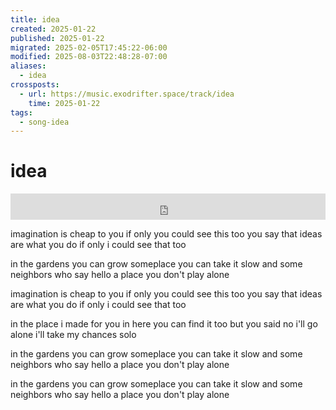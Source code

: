 ```yaml
---
title: idea
created: 2025-01-22
published: 2025-01-22
migrated: 2025-02-05T17:45:22-06:00
modified: 2025-08-03T22:48:28-07:00
aliases:
  - idea
crossposts:
  - url: https://music.exodrifter.space/track/idea
    time: 2025-01-22
tags:
  - song-idea
---
```


# idea

<iframe style="border: 0; width: 100%; max-width: 700px; height: 42px;" src="https://bandcamp.com/EmbeddedPlayer/album=253081176/size=small/bgcol=ffffff/linkcol=0687f5/track=53338632/transparent=true/" seamless><a href="https://music.exodrifter.space/album/future-formant">future formant by exodrifter</a></iframe>

imagination is cheap to you
if only you could see this too
you say that ideas are what you do
if only i could see that too

in the gardens you can grow
someplace you can take it slow
and some neighbors who say hello
a place you don't play alone

imagination is cheap to you
if only you could see this too
you say that ideas are what you do
if only i could see that too

in the place i made for you
in here you can find it too
but you said no i'll go alone
i'll take my chances solo

in the gardens you can grow
someplace you can take it slow
and some neighbors who say hello
a place you don't play alone

in the gardens you can grow
someplace you can take it slow
and some neighbors who say hello
a place you don't play alone
